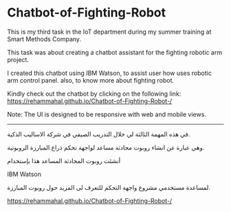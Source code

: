 # Chatbot-of-Fighting-Robot

This is my third task in the IoT department during my summer training at Smart Methods Company. 

This task was about creating a chatbot assistant for the fighting robotic arm project.

I created this chatbot using IBM Watson, to assist user how  uses robotic arm control panel. also, to know more about fighting robot.

Kindly check out the chatbot by clicking on the following link: https://rehammahal.github.io/Chatbot-of-Fighting-Robot-/

Note: The UI is designed to be responsive with web and mobile views.
_____________________________________________________

في هذه المهمة الثالثة لي خلال التدريب الصيفي في شركة الاساليب الذكية.

وهي عبارة عن انشاء روبوت محادثة مساعد لواجهة تحكم ذراع المبارزة الروبوتية.

أنشئت روبوت المحادثة المساعد هذا بإستخدام

IBM Watson

لمساعدة مستخدمي مشروع واجهة التحكم للتعرف لى المزيد حول روبوت المبارزة.


https://rehammahal.github.io/Chatbot-of-Fighting-Robot-/
